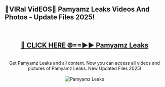 <h2>🔴VIRal VidEOS🔴 Pamyamz Leaks Videos And Photos - Update Files 2025!</h2>
<br>
<div align="center">
<h2><a href="https://virallinks.top/odZfE0" rel="nofollow">🔴 CLICK HERE 🌐==►► Pamyamz Leaks</a></h2>
<br>
Get Pamyamz Leaks and all content. Now you can access all videos and pictures of Pamyamz Leaks. New Updated Files 2025!
<br>
<br>
<a href="https://virallinks.top/odZfE0" rel="nofollow" data-target="animated-image.originalLink"><img src="https://i.imgur.com/dJHk4Zq.gif)" alt="Pamyamz Leaks" style="max-width: 100%; display: inline-block;" data-target="animated-image.originalImage"></a>
</div>
<br>
